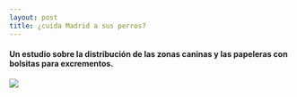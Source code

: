 ```yaml
---
layout: post
title: ¿cuida Madrid a sus perros?
---
```

#### Un estudio sobre la distribución de las zonas caninas y las papeleras con bolsitas para excrementos.

![](josegonzalezmotril.github.io/images/collie_dog_sleep_meadow_rest_tired-955178.jpg!d.jpg)



